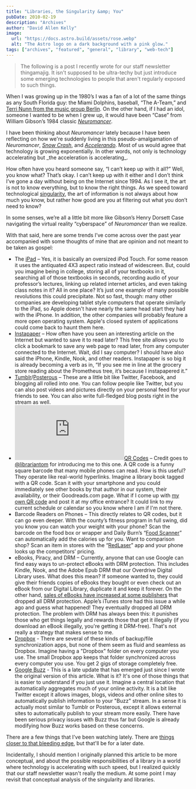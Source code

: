 ```yaml
---
title: "Libraries, the Singularity &amp; You"
pubDate: 2010-02-19
description: "Archives"
author: "David Allen Kelly"
image:
  url: "https://docs.astro.build/assets/rose.webp"
  alt: "The Astro logo on a dark background with a pink glow."
tags: ["archives", "featured", "general", "library", "web-tech"]
---
```


> The following is a post I recently wrote for our staff newsletter thingamajig. It isn't supposed to be ultra-techy but just introduce some emerging technologies to people that aren't regularly exposed to such things.

When I was growing up in the 1980’s I was a fan of a lot of the same things as any South Florida guy: the Miami Dolphins, baseball, “The A-Team,” and [Terri Nunn from the music group Berlin](http://www.youtube.com/watch?v=_UXtort76gY). On the other hand, if I had an idol, someone I wanted to be when I grew up, it would have been “Case” from William Gibson’s 1984 classic _[Neuromancer](http://en.wikipedia.org/wiki/Neuromancer)_.

I have been thinking about _Neuromancer_ lately because I have been reflecting on how we're suddenly living in this pseudo-amalgamation of _Neuromancer_, _[Snow Crash](http://en.wikipedia.org/wiki/Snow_crash)_, and _[Accelerando](http://en.wikipedia.org/wiki/Accelerando_\(book\))_. Most of us would agree that technology is growing exponentially. In other words, not only is technology accelerating but \_the acceleration is accelerating_.

How often have you heard someone say, “I can’t keep up with it all?” Well, you know what? That’s okay. I can’t keep up with it either and I don’t think I’ve gone a day without being on the Internet since 1994. As I see it, the art is not to know everything, but to know the right things. As we speed toward technological [singularity](http://en.wikipedia.org/wiki/Technological_singularity), the art of information is not always about how much you know, but rather how good are you at filtering out what you don’t need to know?

In some senses, we’re all a little bit more like Gibson’s Henry Dorsett Case navigating the virtual reality “cyberspace” of _Neuromancer_ than we realize.

With that said, here are some trends I’ve come across over the past year accompanied with some thoughts of mine that are opinion and not meant to be taken as gospel:

- The [iPad](http://www.apple.com/ipad/) – Yes, it is basically an oversized iPod Touch. For some reason it uses the antiquated 4X3 aspect ratio instead of widescreen. But, could you imagine being in college, storing all of your textbooks in it, searching all of those textbooks in seconds, recording audio of your professor’s lectures, linking up related internet articles, and even taking class notes in it? All in one place? It’s just one example of many possible revolutions this could precipitate. Not so fast, though: many other companies are developing tablet style computers that operate similarly to the iPad, so Apple doesn't have nearly the same head start they had with the iPhone. In addition, the other companies will probably feature a more open operating system. Apple's closed system of applications could come back to haunt them here.
- [Instapaper](http://www.instapaper.com/) – How often have you seen an interesting article on the Internet but wanted to save it to read later? This free site allows you to click a bookmark to save any web page to read later, from any computer connected to the Internet. Wait, did I say computer? I should have also said the iPhone, Kindle, Nook, and other readers. Instapaper is so big it is already becoming a verb as in, “If you see me in line at the grocery store reading about the Prometheus tree, it’s because I instapapered it.”
- [Tumblr](http://tumblr.com)/[Posterous](http://posterous.com/) – These are a little bit like Twitter, Facebook, and blogging all rolled into one. You can follow people like Twitter, but you can also post videos and pictures directly on your personal feed for your friends to see. You can also write full-fledged blog posts right in the stream as well.
- ![qrcode](http://qrcode.kaywa.com/img.php?s=8&d=http%3A%2F%2Fwww.kellyd.com)[QR Codes](http://en.wikipedia.org/wiki/QR_Code) – Credit goes to [@librariantom](http://twitter.com/librariantom) for introducing me to this one. A QR code is a funny square barcode that many mobile phones can read. How is this useful? They operate like real-world hyperlinks. Imagine a library book tagged with a QR code. Scan it with your smartphone and you could immediately see other books by that author in our system, their availability, or their Goodreads.com page. What if I come up with [my own QR code](http://qrcode.kaywa.com/) and post it at my office entrance? It could link to my current schedule or calendar so you know where I am if I'm not there.
- Barcode Readers on Phones – This directly relates to QR codes, but it can go even deeper. With the county’s fitness program in full swing, did you know you can watch your weight with your phone? Scan the barcode on the food box or wrapper and Daily Burn’s “[Food Scanner](http://dailyburn.com/foodscanner)” can automatically add the calories up for you. Want to comparison shop? Scan an item in stores with the “[RedLaser](http://redlaser.com/)” app and your phone looks up the competitors’ pricing.
- eBooks, Piracy, and DRM – Currently, anyone that can use Google can find easy ways to un-protect eBooks with DRM protection. This includes Kindle, Nook, and the Adobe Epub DRM that our Overdrive Digital Library uses. What does this mean? If someone wanted to, they could give their friends copies of eBooks they bought or even check out an eBook from our Digital Library, duplicate it and keep it forever. On the other hand, [sales of eBooks have increased at some publishers](http://www.boingboing.net/2010/01/22/oreilly-drops-ebook.html) that dropped all DRM protection. Apple’s iTunes store had this issue a while ago and guess what happened! They eventually dropped all DRM protection. The problem with DRM has always been this: it punishes those who get things legally and rewards those that get it illegally (if you download an eBook illegally, you're getting it DRM-free). That's not really a strategy that makes sense to me.
- [Dropbox](https://www.dropbox.com/referrals/NTM2NjMzMDY5) - There are several of these kinds of backup/file synchronization apps, but none of them seem as fluid and seamless as Dropbox. Imagine having a "Dropbox" folder on every computer you use. The small Dropbox app keeps that folder synchronized across every computer you use. You get 2 gigs of storage completely free.
- [Google Buzz](http://www.google.com/buzz) - This is a late update that has emerged just since I wrote the original version of this article. What is it? It's one of those things that is easier to understand if you just use it. Imagine a central location that automatically aggregates much of your online activity. It is a bit like Twitter except it allows images, blogs, videos and other online sites to automatically publish information to your "Buzz" stream. In a sense it is actually most similar to Tumblr or Posterous, except it allows external sites to automatically publish to your stream more easily. There have been serious privacy issues with Buzz thus far but Google is already modifying how Buzz works based on these concerns.

There are a few things that I've been watching lately. There are [things closer to that bleeding edge](http://en.wikipedia.org/wiki/Augmented_reality), but that'll be for a later date.

Incidentally, I should mention I originally planned this article to be more conceptual, and about the possible responsibilities of a library in a world where technology is accelerating with such speed, but I realized quickly that our staff newsletter wasn't really the medium. At some point I may revisit that conceptual analysis of the singularity and libraries.
